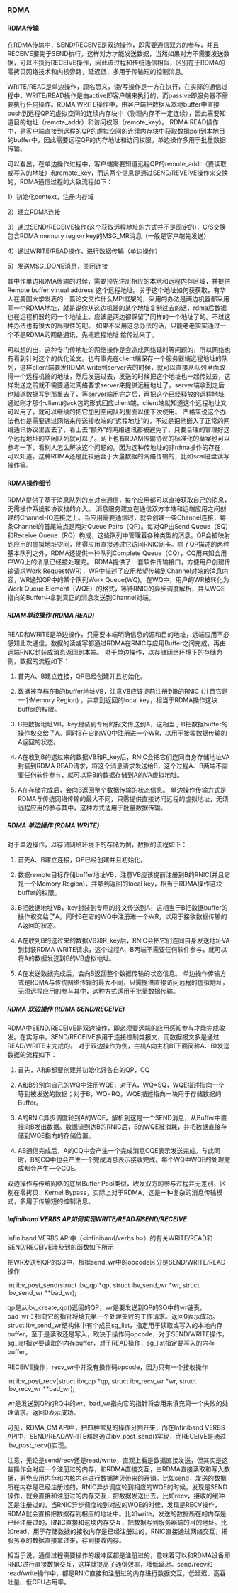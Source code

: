 ### RDMA

#### RDMA传输

在RDMA传输中，SEND/RECEIVE是双边操作，即需要通信双方的参与，并且RECEIVE要先于SEND执行，这样对方才能发送数据，当然如果对方不需要发送数据，可以不执行RECEIVE操作，因此该过程和传统通信相似，区别在于RDMA的零拷贝网络技术和内核旁路，延迟低，多用于传输短的控制消息。 

WRITE/READ是单边操作，顾名思义，读/写操作是一方在执行，在实际的通信过程中，WRITE/READ操作是由active即客户端来执行的，而passive即服务器不需要执行任何操作。RDMA WRITE操作中，由客户端把数据从本地buffer中直接push到远程QP的虚拟空间的连续内存块中（物理内存不一定连续），因此需要知道目的地址（remote_addr）和访问权限（remote_key）。 RDMA READ操作中，是客户端直接到远程的QP的虚拟空间的连续内存块中获取数据poll到本地目的buffer中，因此需要远程QP的内存地址和访问权限。单边操作多用于批量数据传输。

可以看出，在单边操作过程中，客户端需要知道远程QP的remote_addr（要读取或写入的地址）和remote_key，而这两个信息是通过SEND/REVEIVE操作来交换的，RDMA通信过程的大致流程如下：

1）初始化context，注册内存域

2）建立RDMA连接

3）通过SEND/RECEIVE操作(这个获取远程地址的方式并不是固定的)，C/S交换包含RDMA memory region key的MSG_MR消息（一般是客户端先发送）

4）通过WRITE/READ操作，进行数据传输（单边操作）

5）发送MSG_DONE消息，关闭连接

其中作单边RDMA传输的时候，需要预先注册相应的本地和远程内存区域，并提供Remote buffer virtual address  这个远程地址。关于这个地址如何获获取，有华人在美国大学发表的一篇论文交作什么MPI框架的，采用的办法是两边机器都采用同一个RDMA地址，就是说你从这边机器的某个地址复制过去的话，rdma后数据也在远程机器的同一个地址上。应该是两边都保留了同样的一个地址了的。不过这种办法也有很大的局限性的吧。  如果不采用这总办法的话，只能老老实实通过一个不是RDMA的网络通讯，先把远程地址 给传过来了。

可以想的出，这种专门传地址的网络操作是会造成网络延时等问题的，所以网络也有看到针对这个的优化论文。也有事先在client端保存一个服务器端远程地址的队列，这样client端要发RDMA write到server去的时候，就可以直接从队列里面取得一个远程机器的地址，然后发送过去，发送的时候把这个地址也一起传过去，这样发送之前就不需要通过网络要求server来提供远程地址了，server端收到之后也知道数据写到那里去了，等server端用完之后，再把这个已经释放的远程地址通过刚才那个client的ack包的形式回应client端，client端就知道这个远程地址又可以用了，就可以继续的把它加到空闲队列里面以便下次使用。 严格来说这个办法也也是需要通过网络来传送接收端的“远程地址”的，不过是把他嵌入了正常的网络通讯协议里面去了，看上去“额外”的网络通讯都被避免了，只要合理的管理好这个远程地址的空闲队列就可以了。网上也有RDAM传输协议的标准化的草案也可以参考一下，看别人怎么解决这个问题的。因为这种传地址的非rdma操作的存在，可以知道，这种RDMA还是比较适合于大量数据的网络传输的，比如scsi磁盘读写操作等。

#### RDMA操作细节

RDMA提供了基于消息队列的点对点通信，每个应用都可以直接获取自己的消息，无需操作系统和协议栈的介入。
消息服务建立在通信双方本端和远端应用之间创建的Channel-IO连接之上。当应用需要通信时，就会创建一条Channel连接，每条Channel的首尾端点是两对Queue Pairs（QP）。每对QP由Send Queue（SQ）和Receive Queue（RQ）构成，这些队列中管理着各种类型的消息。QP会被映射到应用的虚拟地址空间，使得应用直接通过它访问RNIC网卡。除了QP描述的两种基本队列之外，RDMA还提供一种队列Complete Queue（CQ），CQ用来知会用户WQ上的消息已经被处理完。 RDMA提供了一套软件传输接口，方便用户创建传输请求Work Request(WR），WR中描述了应用希望传输到Channel对端的消息内容，WR通知QP中的某个队列Work Queue(WQ)。在WQ中，用户的WR被转化为Work Queue Element（WQE）的格式，等待RNIC的异步调度解析，并从WQE指向的Buffer中拿到真正的消息发送到Channel对端。
 
  
##### RDAM单边操作 (RDMA READ)
READ和WRITE是单边操作，只需要本端明确信息的源和目的地址，远端应用不必感知此次通信，数据的读或写都通过RDMA在RNIC与应用Buffer之间完成，再由远端RNIC封装成消息返回到本端。
对于单边操作，以存储网络环境下的存储为例，数据的流程如下：
1.   首先A、B建立连接，QP已经创建并且初始化。
  
2.   数据被存档在B的buffer地址VB，注意VB应该提前注册到B的RNIC (并且它是一个Memory Region) ，并拿到返回的local key，相当于RDMA操作这块buffer的权限。
 
3.   B把数据地址VB，key封装到专用的报文传送到A，这相当于B把数据buffer的操作权交给了A。同时B在它的WQ中注册进一个WR，以用于接收数据传输的A返回的状态。

4.   A在收到B的送过来的数据VB和R_key后，RNIC会把它们连同自身存储地址VA封装到RDMA READ请求，将这个消息请求发送给B，这个过程A、B两端不需要任何软件参与，就可以将B的数据存储到A的VA虚拟地址。

5.   A在存储完成后，会向B返回整个数据传输的状态信息。
单边操作传输方式是RDMA与传统网络传输的最大不同，只需提供直接访问远程的虚拟地址，无须远程应用的参与其中，这种方式适用于批量数据传输。


##### RDMA 单边操作 (RDMA WRITE)
对于单边操作，以存储网络环境下的存储为例，数据的流程如下：
1.   首先A、B建立连接，QP已经创建并且初始化。

2.   数据remote目标存储buffer地址VB，注意VB应该提前注册到B的RNIC(并且它是一个Memory Region)，并拿到返回的local key，相当于RDMA操作这块buffer的权限。

3.   B把数据地址VB，key封装到专用的报文传送到A，这相当于B把数据buffer的操作权交给了A。同时B在它的WQ中注册进一个WR，以用于接收数据传输的A返回的状态。

4.   A在收到B的送过来的数据VB和R_key后，RNIC会把它们连同自身发送地址VA到封装RDMA WRITE请求，这个过程A、B两端不需要任何软件参与，就可以将A的数据发送到B的VB虚拟地址。


5.   A在发送数据完成后，会向B返回整个数据传输的状态信息。
单边操作传输方式是RDMA与传统网络传输的最大不同，只需提供直接访问远程的虚拟地址，无须远程应用的参与其中，这种方式适用于批量数据传输。

##### RDMA 双边操作 (RDMA SEND/RECEIVE)
 RDMA中SEND/RECEIVE是双边操作，即必须要远端的应用感知参与才能完成收发。在实际中，SEND/RECEIVE多用于连接控制类报文，而数据报文多是通过READ/WRITE来完成的。
对于双边操作为例，主机A向主机B(下面简称A、B)发送数据的流程如下：
1.   首先，A和B都要创建并初始化好各自的QP，CQ

2.   A和B分别向自己的WQ中注册WQE，对于A，WQ=SQ，WQE描述指向一个等到被发送的数据；对于B，WQ=RQ，WQE描述指向一块用于存储数据的Buffer。

3.   A的RNIC异步调度轮到A的WQE，解析到这是一个SEND消息，从Buffer中直接向B发出数据。数据流到达B的RNIC后，B的WQE被消耗，并把数据直接存储到WQE指向的存储位置。


4.  AB通信完成后，A的CQ中会产生一个完成消息CQE表示发送完成。与此同时，B的CQ中也会产生一个完成消息表示接收完成。每个WQ中WQE的处理完成都会产生一个CQE。

双边操作与传统网络的底层Buffer Pool类似，收发双方的参与过程并无差别，区别在零拷贝、Kernel Bypass，实际上对于RDMA，这是一种复杂的消息传输模式，多用于传输短的控制消息。

##### Infiniband VERBS AP如何实现WRITE/READ和SEND/RECEIVE
Infiniband VERBS API中（<infiniband/verbs.h>）的有关WRITE/READ和SEND/RECEIVE涉及到的函数如下所示

把WR发送到QP的SQ中，根据send_wr中的opcode区分是SEND/WRITE/READ操作

int ibv_post_send(struct ibv_qp *qp, struct ibv_send_wr *wr, struct ibv_send_wr **bad_wr);

qp是从ibv_create_qp()返回的QP，wr是要发送到QP的SQ中的wr链表，bad_wr：指向它的指针将填充第一个处理失败的工作请求。返回0表示成功。struct ibv_send_wr结构体中有个成员sg_list，指定用于读取或写入的本地内存buffer，至于是读取还是写入，取决于操作码opcode，对于SEND/WRITE操作，sg_list指定要读取的内存buffer，对于READ操作，sg_list指定要写入的内存buffer。

RECEIVE操作，recv_wr中并没有操作码opcode，因为只有一个接收操作

int ibv_post_recv(struct ibv_qp *qp, struct ibv_recv_wr *wr, struct ibv_recv_wr **bad_wr);

wr是发送到QP的RQ中的wr，bad_wr指向它的指针将会用来填充第一个失败的处理请求。返回0表示成功。

可见，RDMA_CM API中，把四种常见的操作分割开来，而在Infiniband VERBS API中，SEND/READ/WRITE都是通过ibv_post_send()实现，而RECEIVE是通过ibv_post_recv()实现。

注意，无论是send/recv还是read/write，直观上看是数据直接发送，但其实是这些操作会对应一个注册过的内存，和RDMA直接交互，由RDMA直接读取和写入数据，避免应用内存和内核内存进行数据拷贝带来的开销。比如send，发送的数据所在内存是已经注册过的，RNIC异步调度轮到相应的WQE的时候，发现是SEND操作，就会直接和注册过的内存交互，把数据发送出去。比如recv，接收的缓冲区是注册过的，当RNIC异步调度轮到对应的WQE的时候，发现是RECV操作，RDMA就会直接把数据存到相应的地址中。比如write，发送的数据所在的内存是已经注册过的，RNIC直接和这块内存交互，把数据写到服务器端的目的地址。比如read，用于存储数据的接收内存是已经注册过的，RNIC直接通过网络交互，把服务器的数据直接拿过来，存到接收内存。

相当于说，通信过程需要操作的缓冲区都是注册过的，意味着可以和RDMA设备即RNIC进行直接数据交互，这样就提高了通信效率，降低延迟。send/recv和read/write操作中，都是RNIC直接和注册过的内存进行数据交互，低延迟、高吞吐量、低CPU占用率。

